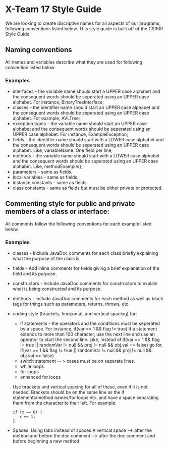  # X-Team 17 Style Guide

We are looking to create discriptive names for all aspects of our programs, following conventions listed below. This style guide is built off of the CS300 Style Guide
## Naming conventions

All names and variables describe what they are used for following convention listed below

### Examples
* interfaces - the variable name should start a UPPER case alphabet and the consequent words should be seperated using an UPPER case alphabet. For instance, BinaryTreeInterface;
* classes - the identifier name should start an UPPER case alphabet and the consequent words should be seperated using an UPPER case alphabet. For example, AVLTree;
* exception types - the variable name should start an UPPER case alphabet and the consequent words should be seperated using an UPPER case alphabet. For instance, ExampleException; 
* fields - the identifier name should start with a LOWER case alphabet and the consequent words should be seperated using an UPPER case alphabet. Like, variableName. One field per line;
* methods - the variable name should start with a LOWER case alphabet and the consequent words should be seperated using an UPPER case alphabet. Like, methodExample();
* parameters - same as fields. 
* local variables - same as fields. 
* instance constants - same as fields.  
* class constants - same as fields but must be either private or protected. 

## Commenting style for public and private members of a class or interface:

All comments follow the following conventions for each example listed below.

### Examples

* classes - Include JavaDoc comments for each class briefly explaining what the purpose of the class is.
* fields - Add inline comments for fields giving a brief explanation of the field and its purpose.
* constructors - Include JavaDoc comments for constructors to explain what is being constructed and its purpose.
* methods - Include JavaDoc comments for each method as well as block tags for things such as parameters, returns, throws, etc.
* coding style (brackets, horizontal, and vertical spacing) for:
  * if statements - the operators and the conditions must be seperated by a space.
  For instance, 
                if(var == 1 && flag != true)
    If a statement extends to more than 100 character, use the next line and use an operator to start the second line.
    Like, 
    instead of  if(var == 1 && flag != true || randomVar != null && proj != null && obj.val == false)
    go for, if(var == 1 && flag != true || randomVar != null 
                           && proj != null && obj.val == false)
  * switch statement -- > cases must be on seperate lines. 
  * while loops
  * for loops
  * enhanced for loops
  
  Use brackets and vertical spacing for all of these, even if it is not needed. Brackets should be on the same line as the if     statements/method names/for loops etc. and have a space separating them from the character to their left. For example:
      
      if (x == 0) {
         x == 1; 
      }   
 * Spaces:
        Using tabs instead of spaces
        A vertical space --> after the method and before the doc comment
                         --> after the doc comment and before beginning a new method
        
  
